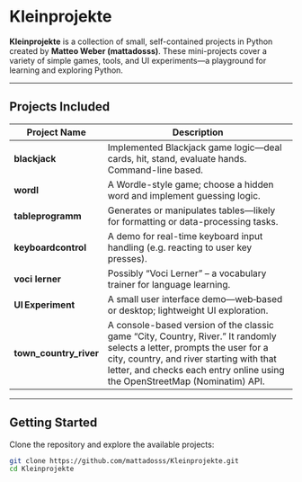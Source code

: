 # Kleinprojekte

**Kleinprojekte** is a collection of small, self-contained projects in Python created by **Matteo Weber (mattadosss)**. These mini-projects cover a variety of simple games, tools, and UI experiments—a playground for learning and exploring Python.

---

## Projects Included

| Project Name         | Description |
|----------------------|-------------|
| **blackjack**         | Implemented Blackjack game logic—deal cards, hit, stand, evaluate hands. Command-line based. |
| **wordl**             | A Wordle-style game; choose a hidden word and implement guessing logic. |
| **tableprogramm**     | Generates or manipulates tables—likely for formatting or data-processing tasks. |
| **keyboardcontrol**   | A demo for real-time keyboard input handling (e.g. reacting to user key presses). |
| **voci lerner**       | Possibly “Voci Lerner” – a vocabulary trainer for language learning. |
| **UI Experiment**     | A small user interface demo—web‑based or desktop; lightweight UI exploration. |
| **town_country_river** | A console-based version of the classic game “City, Country, River.” It randomly selects a letter, prompts the user for a city, country, and river starting with that letter, and checks each entry online using the OpenStreetMap (Nominatim) API. |

---

## Getting Started

Clone the repository and explore the available projects:

```bash
git clone https://github.com/mattadosss/Kleinprojekte.git
cd Kleinprojekte
